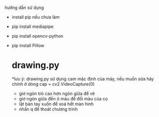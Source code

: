 hướng dẫn sử dụng 
- install pip nếu chưa làm 
- pip install mediapipe
- pip install opencv-python
- pip install Pillow

  # drawing.py
  *lưu ý: drawing.py sử dụng cam mặc định của máy, nếu muốn sửa hãy chỉnh ở dòng cap = cv2.VideoCapture(0) 
  * giơ ngón trỏ cao hơn ngón giữa để vẽ
  * giơ ngón giữa đến ô màu để đổi màu của cọ
  * lật bàn tay xuốn để xoá hết màn hình
  * nhấn q để thoát chương trình 
